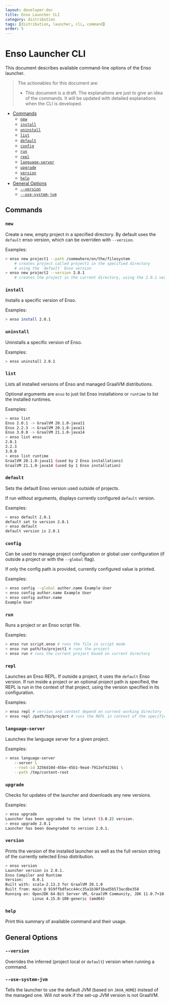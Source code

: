 ```yaml
---
layout: developer-doc
title: Enso Launcher CLI
category: distribution
tags: [distribution, launcher, cli, command]
order: 5
---
```


# Enso Launcher CLI
This document describes available command-line options of the Enso launcher.

> The actionables for this document are:
>
> - This document is a draft. The explanations are just to give an idea of the
>   commands. It will be updated with detailed explanations when the CLI is
>   developed.

<!-- MarkdownTOC levels="2,3" autolink="true" -->

- [Commands](#commands)
  - [`new`](#new)
  - [`install`](#install)
  - [`uninstall`](#uninstall)
  - [`list`](#list)
  - [`default`](#default)
  - [`config`](#config)
  - [`run`](#run)
  - [`repl`](#repl)
  - [`language-server`](#language-server)
  - [`upgrade`](#upgrade)
  - [`version`](#version)
  - [`help`](#help)
- [General Options](#general-options)
  - [`--version`](#--version)
  - [`--use-system-jvm`](#--use-system-jvm)

<!-- /MarkdownTOC -->

## Commands

### `new`
Create a new, empty project in a specified directory.
By default uses the `default` enso version, which can be overriden with
`--version`.

Examples:
```bash
> enso new project1 --path /somewhere/on/the/filesystem
    # creates project called project1 in the specified directory
    # using the `default` Enso version
> enso new project2 --version 2.0.1
    # creates the project in the current directory, using the 2.0.1 version
```

### `install`
Installs a specific version of Enso.

Examples:
```bash
> enso install 2.0.1
```

### `uninstall`
Uninstalls a specific version of Enso.

Examples:
```bash
> enso uninstall 2.0.1
```

### `list`
Lists all installed versions of Enso and managed GraalVM distributions.

Optional arguments are `enso` to just list Enso installations or `runtime` to
list the installed runtimes.

Examples:
```bash
> enso list
Enso 2.0.1 -> GraalVM 20.1.0-java11
Enso 2.2.3 -> GraalVM 20.1.0-java11
Enso 3.0.0 -> GraalVM 21.1.0-java14
> enso list enso
2.0.1
2.2.3
3.0.0
> enso list runtime
GraalVM 20.1.0-java11 (used by 2 Enso installations)
GraalVM 21.1.0-java14 (used by 1 Enso installation)
```

### `default`
Sets the default Enso version used outside of projects.

If run without arguments, displays currently configured `default` version.

Examples:
```bash
> enso default 2.0.1
default set to version 2.0.1 
> enso default
default version is 2.0.1
```

### `config`
Can be used to manage project configuration or global user configuration (if
outside a project or with the `--global` flag).

If only the config path is provided, currently configured value is printed.

Examples:
```bash
> enso config --global author.name Example User
> enso config author.name Example User
> enso config author.name
Example User
``` 

### `run`
Runs a project or an Enso script file.

Examples:
```bash
> enso run script.enso # runs the file in script mode
> enso run path/to/project1 # runs the project
> enso run # runs the current project based on current directory
``` 

### `repl`
Launches an Enso REPL. If outside a project, it uses the `default` Enso version.
If run inside a project or an optional project path is specified, the REPL is
run in the context of that project, using the version specified in its
configuration.

Examples:
```bash
> enso repl # version and context depend on current working directory
> enso repl /path/to/project # runs the REPL in context of the specified project
``` 

### `language-server`
Launches the language server for a given project.

Examples:
```bash
> enso language-server 
    --server \
    --root-id 3256d10d-45be-45b1-9ea4-7912ef4226b1 \
    --path /tmp/content-root
```

### `upgrade`
Checks for updates of the launcher and downloads any new versions.

Examples:
```bash
> enso upgrade
Launcher has been upgraded to the latest (3.0.2) version.
> enso upgrade 2.0.1
Launcher has been downgraded to version 2.0.1.
``` 

### `version`
Prints the version of the installed launcher as well as the full version string
of the currently selected Enso distribution.

```bash
> enso version
Launcher version is 2.0.1.
Enso Compiler and Runtime
Version:    0.0.1
Built with: scala-2.13.3 for GraalVM 20.1.0
Built from: main @ 919ffbdfacc44cc35a1b38f1bad5b573acdbe358
Running on: OpenJDK 64-Bit Server VM, GraalVM Community, JDK 11.0.7+10-jvmci-20.1-b02
            Linux 4.15.0-108-generic (amd64)
```

### `help`
Print this summary of available command and their usage.

## General Options

### `--version`
Overrides the inferred (project local or `default`) version when running a
command.

### `--use-system-jvm`
Tells the launcher to use the default JVM (based on `JAVA_HOME`) instead of the
managed one. Will not work if the set-up JVM version is not GraalVM.
